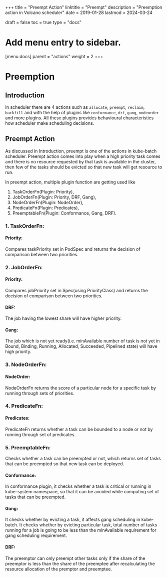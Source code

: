 +++
title = "Preempt Action"
linktitle = "Preempt"
description = "Preemption action in Volcano scheduler"
date = 2019-01-28
lastmod = 2024-03-24

draft = false
toc = true
type = "docs"

# Add menu entry to sidebar.
[menu.docs]
  parent = "actions"
  weight = 2
+++

# Preemption

## Introduction

In scheduler there are 4 actions such as `allocate`, `preempt`, `reclaim`, `backfill` and with the help of
plugins like `conformance`, `drf`, `gang`, `nodeorder` and more plugins. All these plugins provides
behavioural characteristics how scheduler make scheduling decisions.

## Preempt Action

As discussed in Introduction, preempt is one of the actions in kube-batch scheduler.  Preempt action comes into play
when a high priority task comes and there is no resource requested by that task is available in the cluster,
then few of the tasks should be evicted so that new task will get resource to run.

In preempt action, multiple plugin function are getting used like

1.  TaskOrderFn(Plugin: Priority),
2.  JobOrderFn(Plugin: Priority, DRF, Gang),
3.  NodeOrderFn(Plugin: NodeOrder),
4.  PredicateFn(Plugin: Predicates),
5.  PreemptableFn(Plugin: Conformance, Gang, DRF).

### 1. TaskOrderFn:
#### Priority:
Compares taskPriority set in PodSpec and returns the decision of comparison between two priorities.

### 2. JobOrderFn:
#### Priority:
Compares jobPriority set in Spec(using PriorityClass) and returns the decision of comparison between two priorities.

#### DRF:
The job having the lowest share will have higher priority.

#### Gang:
The job which is not yet ready(i.e. minAvailable number of task is not yet in Bound, Binding, Running, Allocated, Succeeded, Pipelined state) will have high priority.

### 3. NodeOrderFn:
#### NodeOrder:
NodeOrderFn returns the score of a particular node for a specific task by running through sets of priorities.

### 4. PredicateFn:
#### Predicates:
PredicateFn returns whether a task can be bounded to a node or not by running through set of predicates.

### 5. PreemptableFn:
Checks whether a task can be preempted or not, which returns set of tasks that can be preempted so that new task can be deployed.
#### Conformance:
In conformance plugin, it checks whether a task is critical or running in kube-system namespace, so that it can be avoided while computing set of tasks that can be preempted.
#### Gang:
It checks whether by evicting a task, it affects gang scheduling in kube-batch.  It checks whether by evicting particular task,
total number of tasks running for a job is going to be less than the minAvailable requirement for gang scheduling requirement.
#### DRF:
The preemptor can only preempt other tasks only if the share of the preemptor is less than the share of the preemptee after recalculating the resource allocation of the premptor and preemptee.
